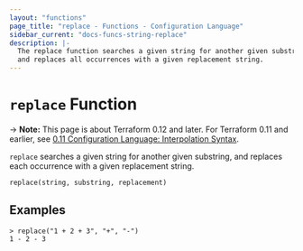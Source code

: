 ```yaml
---
layout: "functions"
page_title: "replace - Functions - Configuration Language"
sidebar_current: "docs-funcs-string-replace"
description: |-
  The replace function searches a given string for another given substring,
  and replaces all occurrences with a given replacement string.
---
```


# `replace` Function

-> **Note:** This page is about Terraform 0.12 and later. For Terraform 0.11 and
earlier, see
[0.11 Configuration Language: Interpolation Syntax](../../configuration-0-11/interpolation.html).

`replace` searches a given string for another given substring, and replaces
each occurrence with a given replacement string.

```hcl
replace(string, substring, replacement)
```

## Examples

```
> replace("1 + 2 + 3", "+", "-")
1 - 2 - 3
```
